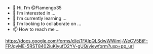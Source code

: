 - 👋 Hi, I’m @Flamengo35
- 👀 I’m interested in ...
- 🌱 I’m currently learning ...
- 💞️ I’m looking to collaborate on ...
- 📫 How to reach me ...

<!---
Flamengo35/Flamengo35 is a ✨ special ✨ repository because its `README.md` (this file) appears on your GitHub profile.
You can click the Preview link to take a look at your changes.
--->
https://docs.google.com/forms/d/e/1FAIpQLSdwWWimj-WeCV5BtF-FPJqvME-5RST8402iuKlyufO2YV-gUQ/viewform?usp=pp_url
